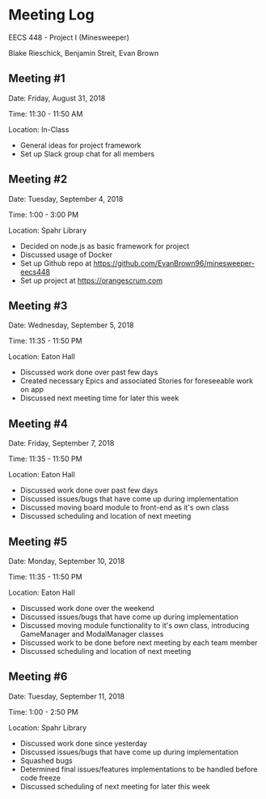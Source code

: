 # Meeting Log
EECS 448 - Project I (Minesweeper)

Blake Rieschick, Benjamin Streit, Evan Brown

## Meeting \#1
Date: Friday, August 31, 2018

Time: 11:30 - 11:50 AM

Location: In-Class

  * General ideas for project framework
  * Set up Slack group chat for all members

## Meeting \#2
Date: Tuesday, September 4, 2018

Time: 1:00 - 3:00 PM

Location: Spahr Library

  * Decided on node.js as basic framework for project
  * Discussed usage of Docker
  * Set up Github repo at https://github.com/EvanBrown96/minesweeper-eecs448
  * Set up project at https://orangescrum.com

## Meeting \#3
Date: Wednesday, September 5, 2018

Time: 11:35 - 11:50 PM

Location: Eaton Hall

  * Discussed work done over past few days
  * Created necessary Epics and associated Stories for foreseeable work on app
  * Discussed next meeting time for later this week

## Meeting \#4
Date: Friday, September 7, 2018

Time: 11:35 - 11:50 PM

Location: Eaton Hall

  * Discussed work done over past few days
  * Discussed issues/bugs that have come up during implementation
  * Discussed moving board module to front-end as it's own class
  * Discussed scheduling and location of next meeting

## Meeting \#5
Date: Monday, September 10, 2018

Time: 11:35 - 11:50 PM

Location: Eaton Hall

  * Discussed work done over the weekend
  * Discussed issues/bugs that have come up during implementation
  * Discussed moving module functionality to it's own class, introducing
    GameManager and ModalManager classes
  * Discussed work to be done before next meeting by each team member
  * Discussed scheduling and location of next meeting

## Meeting \#6
Date: Tuesday, September 11, 2018

Time: 1:00 - 2:50 PM

Location: Spahr Library

  * Discussed work done since yesterday
  * Discussed issues/bugs that have come up during implementation
  * Squashed bugs
  * Determined final issues/features implementations to be handled before code
    freeze
  * Discussed scheduling of next meeting for later this week
